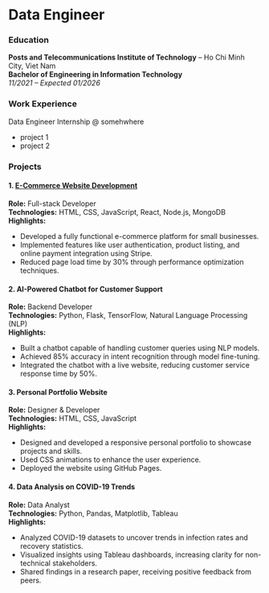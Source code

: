 # Data Engineer

### Education
**Posts and Telecommunications Institute of Technology** – Ho Chi Minh City, Viet Nam  
**Bachelor of Engineering in Information Technology**  
*11/2021 – Expected 01/2026* 

### Work Experience
Data Engineer Internship @ somehwhere
- project 1
- project 2

### Projects

#### 1. [E-Commerce Website Development](https://github.com/username/ecommerce-project)  
**Role:** Full-stack Developer  
**Technologies:** HTML, CSS, JavaScript, React, Node.js, MongoDB  
**Highlights:**  
- Developed a fully functional e-commerce platform for small businesses.  
- Implemented features like user authentication, product listing, and online payment integration using Stripe.  
- Reduced page load time by 30% through performance optimization techniques.

#### 2. **AI-Powered Chatbot for Customer Support**  
**Role:** Backend Developer  
**Technologies:** Python, Flask, TensorFlow, Natural Language Processing (NLP)  
**Highlights:**  
- Built a chatbot capable of handling customer queries using NLP models.  
- Achieved 85% accuracy in intent recognition through model fine-tuning.  
- Integrated the chatbot with a live website, reducing customer service response time by 50%.

#### 3. **Personal Portfolio Website**  
**Role:** Designer & Developer  
**Technologies:** HTML, CSS, JavaScript  
**Highlights:**  
- Designed and developed a responsive personal portfolio to showcase projects and skills.  
- Used CSS animations to enhance the user experience.  
- Deployed the website using GitHub Pages.

#### 4. **Data Analysis on COVID-19 Trends**  
**Role:** Data Analyst  
**Technologies:** Python, Pandas, Matplotlib, Tableau  
**Highlights:**  
- Analyzed COVID-19 datasets to uncover trends in infection rates and recovery statistics.  
- Visualized insights using Tableau dashboards, increasing clarity for non-technical stakeholders.  
- Shared findings in a research paper, receiving positive feedback from peers.
